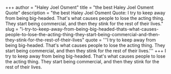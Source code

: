 +++
author = "Haley Joel Osment"
title = "the best Haley Joel Osment Quote"
description = "the best Haley Joel Osment Quote: I try to keep away from being big-headed. That's what causes people to lose the acting thing. They start being commercial, and then they stink for the rest of their lives."
slug = "i-try-to-keep-away-from-being-big-headed-thats-what-causes-people-to-lose-the-acting-thing-they-start-being-commercial-and-then-they-stink-for-the-rest-of-their-lives"
quote = '''I try to keep away from being big-headed. That's what causes people to lose the acting thing. They start being commercial, and then they stink for the rest of their lives.'''
+++
I try to keep away from being big-headed. That's what causes people to lose the acting thing. They start being commercial, and then they stink for the rest of their lives.
